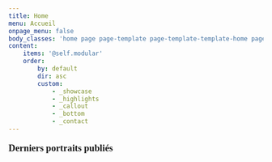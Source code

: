 ```yaml
---
title: Home
menu: Accueil
onpage_menu: false
body_classes: 'home page page-template page-template-template-home page-template-template-home-php group-blog'
content:
    items: '@self.modular'
    order:
        by: default
        dir: asc
        custom:
            - _showcase
            - _highlights
            - _callout
            - _bottom
            - _contact
---
```


<h4><span style="font-size: 14pt; font-family: 'Raleway Regular';">Derniers portraits publi&eacute;s</span></h4>